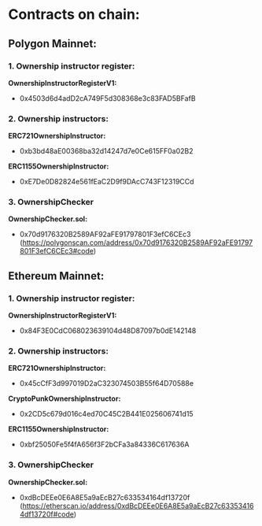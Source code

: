 # Contracts on chain:

## Polygon Mainnet:
### 1. Ownership instructor register:

**OwnershipInstructorRegisterV1:**
- 0x4503d6d4adD2cA749F5d308368e3c83FAD5BFafB

### 2. Ownership instructors:

**ERC721OwnershipInstructor:**
 - 0xb3bd48aE00368ba32d14247d7e0Ce615FF0a02B2
 
**ERC1155OwnershipInstructor:**
 - 0xE7De0D82824e561fEaC2D9f9DAcC743F12319CCd

### 3. OwnershipChecker

**OwnershipChecker.sol:**
- 0x70d9176320B2589AF92aFE91797801F3efC6CEc3 (https://polygonscan.com/address/0x70d9176320B2589AF92aFE91797801F3efC6CEc3#code)

## Ethereum Mainnet:
### 1. Ownership instructor register:

**OwnershipInstructorRegisterV1:**
- 0x84F3E0CdC068023639104d48D87097b0dE142148


### 2. Ownership instructors:

**ERC721OwnershipInstructor:**
 - 0x45cCfF3d997019D2aC323074503B55f64D70588e

**CryptoPunkOwnershipInstructor:**
 - 0x2CD5c679d016c4ed70C45C2B441E025606741d15
  
**ERC1155OwnershipInstructor:**
 - 0xbf25050Fe5f4fA656f3F2bCFa3a84336C617636A

### 3. OwnershipChecker

**OwnershipChecker.sol:**
- 0xdBcDEEe0E6A8E5a9aEcB27c633534164df13720f (https://etherscan.io/address/0xdBcDEEe0E6A8E5a9aEcB27c633534164df13720f#code)